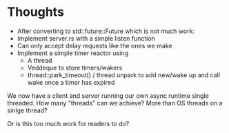 # Thoughts

- After converting to std::future::Future which is not much work:
- Implement server.rs with a simple listen function
- Can only accept delay requests like the ones we make
- Implement a simple timer reactor using
  - A thread
  - Veddeque to store timers/wakers
  - thread::park_timeout() / thread unpark to add new/wake up and call wake once a timer has expired

We now have a client and server running our own async runtime single threaded. How many "threads" can we achieve? More than OS threads on a sinlge thread?

Or is this too much work for readers to do?
